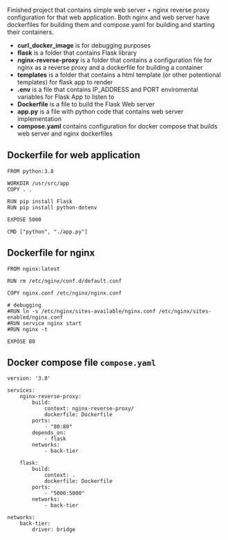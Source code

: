 Finished project that contains simple web server + nginx reverse proxy configuration for that web application.
Both nginx and web server have dockerfiles for building them and compose.yaml for building and starting their containers.

- **curl_docker_image** is for debugging purposes
- **flask** is a folder that contains Flask library
- **nginx-reverse-proxy** is a folder that contains a configuration file for nginx as a reverse proxy and a dockerfile for building a container
- **templates** is a folder that contains a html template (or other potentional templates) for flask app to render
- **.env** is a file that contains IP_ADDRESS and PORT enviromental variables for Flask App to listen to
- **Dockerfile** is a file to build the Flask Web server
- **app.py** is a file with python code that contains web server implementation
- **compose.yaml** contains configuration for docker compose that builds web server and nginx dockerfiles


## Dockerfile for web application
    FROM python:3.8

    WORKDIR /usr/src/app
    COPY . .

    RUN pip install Flask
    RUN pip install python-dotenv

    EXPOSE 5000

    CMD ["python", "./app.py"]

## Dockerfile for nginx
    FROM nginx:latest

    RUN rm /etc/nginx/conf.d/default.conf

    COPY nginx.conf /etc/nginx/nginx.conf

    # debugging
    #RUN ln -s /etc/nginx/sites-available/nginx.conf /etc/nginx/sites-enabled/nginx.conf
    #RUN service nginx start
    #RUN nginx -t

    EXPOSE 80

## Docker compose file `compose.yaml`
    version: '3.8'

    services:
        nginx-reverse-proxy:
            build:
                context: nginx-reverse-proxy/
                dockerfile: Dockerfile
            ports:
                - "80:80"
            depends_on:
                - flask
            networks:
                - back-tier

        flask:
            build:
                context: .
                dockerfile: Dockerfile
            ports:
                - "5000:5000"
            networks:
                - back-tier

    networks:
        back-tier:
            driver: bridge